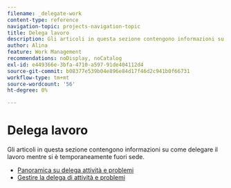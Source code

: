 ```yaml
---
filename: _delegate-work
content-type: reference
navigation-topic: projects-navigation-topic
title: Delega lavoro
description: Gli articoli in questa sezione contengono informazioni su come delegare il lavoro mentre si è temporaneamente fuori sede.
author: Alina
feature: Work Management
recommendations: noDisplay, noCatalog
exl-id: e449366e-3bfa-4710-a597-91de404112d4
source-git-commit: b08377e539b04e896e84d17f46d2c941b0f66731
workflow-type: tm+mt
source-wordcount: '56'
ht-degree: 0%

---
```


# Delega lavoro

Gli articoli in questa sezione contengono informazioni su come delegare il lavoro mentre si è temporaneamente fuori sede.

* [Panoramica su delega attività e problemi](../../manage-work/delegate-work/delegate-work-overview.md)
* [Gestire la delega di attività e problemi](../../manage-work/delegate-work/how-to-delegate-work.md)

